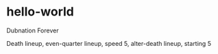 # hello-world


Dubnation Forever

Death lineup, even-quarter lineup, speed 5, alter-death lineup, starting 5
